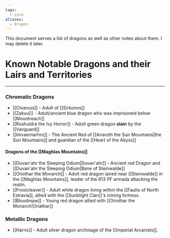 ```yaml
---
tags:
  - Lore
aliases:
  - Dragon
---
```

This document serves a list of dragons as well as other notes about them. I may delete it later.

# Known Notable Dragons and their Lairs and Territories
---
### Chromatic Dragons
- [[Chiaross]] - Adult of [[Sirkonos]]
- [[Zakuul]] - Adult/ancient blue dragon who was imprisoned below [[Mountreach]]
- [[Roshuldra the Ivy Horror]] - Adult green dragon **slain** by the [[Vanguard]]
- [[Imvaernarhro]] - The Ancient Red of [[Anaroth the Sun Mountains|the Sun Mountains]] and guardian of the [[Heart of the Abyss]]
#### Dragons of the [[Maghlas Mountains]]
- [[Duvan'ahr the Sleeping Odium|Duvan'ahr]] - Ancient red Dragon and [[Duvan'ahr the Sleeping Odium|Bane of Steinwalde]]
- [[Oriothar the Monarch]] - Adult red dragon laired near [[Steinwalde]] in the [[Maghlas Mountains]], leader of the 813 PF armada attacking the realm.
- [[Frostcleaver]] - Adult white dragon living within the [[Faults of North Estravia]], allied with the [[Sunblight Clan]]'s mining fortress.
- [[Bloodmaw]] - Young red dragon allied with [[Oriothar the Monarch|Oriathar]]
### Metallic Dragons
- [[Harrix]] - Adult silver dragon archmage of the [[Imperial Arcanists]].